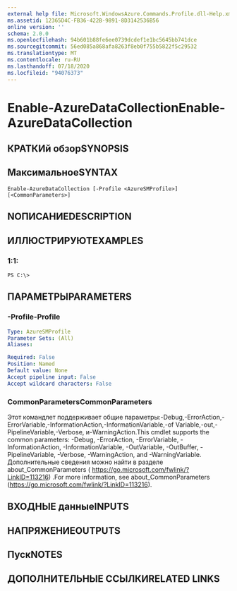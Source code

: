 ```yaml
---
external help file: Microsoft.WindowsAzure.Commands.Profile.dll-Help.xml
ms.assetid: 12365D4C-FB36-422B-9891-8D3142536B56
online version: ''
schema: 2.0.0
ms.openlocfilehash: 94b601b88fe6ee0739dcdef1e1bc5645bb741dce
ms.sourcegitcommit: 56ed085a868afa8263f8eb0f755b5822f5c29532
ms.translationtype: MT
ms.contentlocale: ru-RU
ms.lasthandoff: 07/18/2020
ms.locfileid: "94076373"
---
```

# <span data-ttu-id="aba24-101">Enable-AzureDataCollection</span><span class="sxs-lookup"><span data-stu-id="aba24-101">Enable-AzureDataCollection</span></span>

## <span data-ttu-id="aba24-102">КРАТКИй обзор</span><span class="sxs-lookup"><span data-stu-id="aba24-102">SYNOPSIS</span></span>

## <span data-ttu-id="aba24-103">Максимальное</span><span class="sxs-lookup"><span data-stu-id="aba24-103">SYNTAX</span></span>

```
Enable-AzureDataCollection [-Profile <AzureSMProfile>] [<CommonParameters>]
```

## <span data-ttu-id="aba24-104">NОПИСАНИЕ</span><span class="sxs-lookup"><span data-stu-id="aba24-104">DESCRIPTION</span></span>

## <span data-ttu-id="aba24-105">ИЛЛЮСТРИРУЮТ</span><span class="sxs-lookup"><span data-stu-id="aba24-105">EXAMPLES</span></span>

### <span data-ttu-id="aba24-106">1:</span><span class="sxs-lookup"><span data-stu-id="aba24-106">1:</span></span>
```
PS C:\>
```

## <span data-ttu-id="aba24-107">ПАРАМЕТРЫ</span><span class="sxs-lookup"><span data-stu-id="aba24-107">PARAMETERS</span></span>

### <span data-ttu-id="aba24-108">-Profile</span><span class="sxs-lookup"><span data-stu-id="aba24-108">-Profile</span></span>
```yaml
Type: AzureSMProfile
Parameter Sets: (All)
Aliases: 

Required: False
Position: Named
Default value: None
Accept pipeline input: False
Accept wildcard characters: False
```

### <span data-ttu-id="aba24-109">CommonParameters</span><span class="sxs-lookup"><span data-stu-id="aba24-109">CommonParameters</span></span>
<span data-ttu-id="aba24-110">Этот командлет поддерживает общие параметры:-Debug,-ErrorAction,-ErrorVariable,-InformationAction,-InformationVariable,-of Variable,-out,-PipelineVariable,-Verbose, и-WarningAction.</span><span class="sxs-lookup"><span data-stu-id="aba24-110">This cmdlet supports the common parameters: -Debug, -ErrorAction, -ErrorVariable, -InformationAction, -InformationVariable, -OutVariable, -OutBuffer, -PipelineVariable, -Verbose, -WarningAction, and -WarningVariable.</span></span> <span data-ttu-id="aba24-111">Дополнительные сведения можно найти в разделе about_CommonParameters ( https://go.microsoft.com/fwlink/?LinkID=113216) .</span><span class="sxs-lookup"><span data-stu-id="aba24-111">For more information, see about_CommonParameters (https://go.microsoft.com/fwlink/?LinkID=113216).</span></span>

## <span data-ttu-id="aba24-112">ВХОДНЫЕ данные</span><span class="sxs-lookup"><span data-stu-id="aba24-112">INPUTS</span></span>

## <span data-ttu-id="aba24-113">НАПРЯЖЕНИЕ</span><span class="sxs-lookup"><span data-stu-id="aba24-113">OUTPUTS</span></span>

## <span data-ttu-id="aba24-114">Пуск</span><span class="sxs-lookup"><span data-stu-id="aba24-114">NOTES</span></span>

## <span data-ttu-id="aba24-115">ДОПОЛНИТЕЛЬНЫЕ ССЫЛКИ</span><span class="sxs-lookup"><span data-stu-id="aba24-115">RELATED LINKS</span></span>

